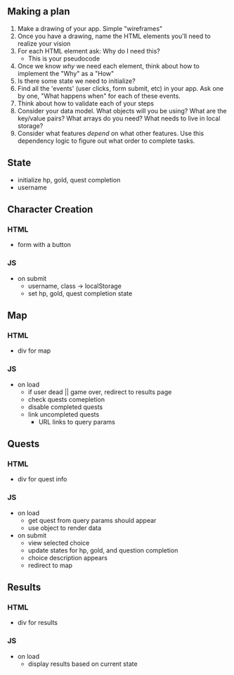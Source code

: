 ## Making a plan
1) Make a drawing of your app. Simple "wireframes"
2) Once you have a drawing, name the HTML elements you'll need to realize your vision
3) For each HTML element ask: Why do I need this?
    - This is your pseudocode
4) Once we know _why_ we need each element, think about how to implement the "Why" as a "How"
5) Is there some state we need to initialize?
6) Find all the 'events' (user clicks, form submit, etc) in your app. Ask one by one, "What happens when" for each of these events.
7) Think about how to validate each of your steps
8) Consider your data model. What objects will you be using? What are the key/value pairs? What arrays do you need? What needs to live in local storage?
9) Consider what features _depend_ on what other features. Use this dependency logic to figure out what order to complete tasks.

## State
- initialize hp, gold, quest completion
- username

## Character Creation
### HTML
- form with a button

### JS
- on submit
    - username, class -> localStorage
    - set hp, gold, quest completion state
## Map
### HTML
- div for map

### JS
- on load
    - if user dead || game over, redirect to results page
    - check quests comepletion
    - disable completed quests
    - link uncompleted quests
        - URL links to query params  

## Quests
### HTML
- div for quest info

### JS
- on load
    - get quest from query params should appear
    - use object to render data
- on submit
    - view selected choice
    - update states for hp, gold, and question completion
    - choice description appears
    - redirect to map
## Results
### HTML
- div for results

### JS
- on load
    - display results based on current state